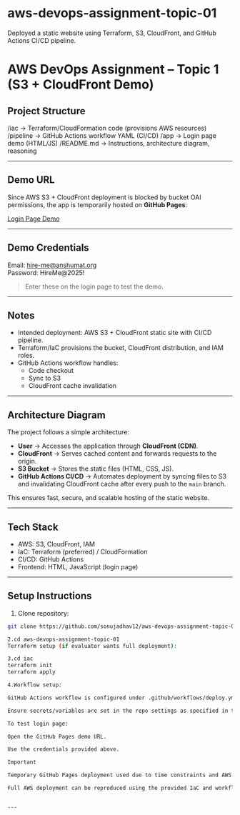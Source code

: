 # aws-devops-assignment-topic-01
Deployed a static website using Terraform, S3, CloudFront, and GitHub Actions CI/CD pipeline.
# AWS DevOps Assignment – Topic 1 (S3 + CloudFront Demo)

## Project Structure

/iac → Terraform/CloudFormation code (provisions AWS resources)
/pipeline → GitHub Actions workflow YAML (CI/CD)
/app → Login page demo (HTML/JS)
/README.md → Instructions, architecture diagram, reasoning


---

## Demo URL

Since AWS S3 + CloudFront deployment is blocked by bucket OAI permissions, the app is temporarily hosted on **GitHub Pages**:

[Login Page Demo](https://sonujadhav12.github.io/aws-devops-assignment-topic-01/)

---

## Demo Credentials

Email: hire-me@anshumat.org  
Password: HireMe@2025!

> Enter these on the login page to test the demo.

---

## Notes

- Intended deployment: AWS S3 + CloudFront static site with CI/CD pipeline.  
- Terraform/IaC provisions the bucket, CloudFront distribution, and IAM roles.  
- GitHub Actions workflow handles:  
  - Code checkout  
  - Sync to S3  
  - CloudFront cache invalidation  



---

## Architecture Diagram

The project follows a simple architecture:

- **User** → Accesses the application through **CloudFront (CDN)**.  
- **CloudFront** → Serves cached content and forwards requests to the origin.  
- **S3 Bucket** → Stores the static files (HTML, CSS, JS).  
- **GitHub Actions CI/CD** → Automates deployment by syncing files to S3 and invalidating CloudFront cache after every push to the `main` branch.  

This ensures fast, secure, and scalable hosting of the static website.


---

## Tech Stack

- AWS: S3, CloudFront, IAM  
- IaC: Terraform (preferred) / CloudFormation  
- CI/CD: GitHub Actions  
- Frontend: HTML, JavaScript (login page)  

---

## Setup Instructions

1. Clone repository:
```bash
git clone https://github.com/sonujadhav12/aws-devops-assignment-topic-01.git

2.cd aws-devops-assignment-topic-01
Terraform setup (if evaluator wants full deployment):

3.cd iac
terraform init
terraform apply

4.Workflow setup:

GitHub Actions workflow is configured under .github/workflows/deploy.yml.

Ensure secrets/variables are set in the repo settings as specified in the workflow.

To test login page:

Open the GitHub Pages demo URL.

Use the credentials provided above.

Important

Temporary GitHub Pages deployment used due to time constraints and AWS bucket policy restrictions.

Full AWS deployment can be reproduced using the provided IaC and workflow files.


---
